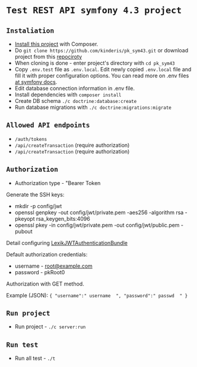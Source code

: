 **`Test REST API symfony 4.3 project`**
============


**`Instaliation`**
------------
* [Install this project][1] with Composer.
* Do ``git clone https://github.com/kinderis/pk_sym43.git`` or download project from this [repociroty][2]
* When cloning is done - enter project's directory with ``cd pk_sym43``
* Copy `.env.test` file as `.env.local`. Edit newly copied `.env.local` file and fill it with proper configuration options. You can read more on .env files [at symfony docs][3].
* Edit database connection information in .env file.
* Install dependencies with ``composer install``
* Create DB schema ``./c doctrine:database:create``
* Run database migrations with ``./c doctrine:migrations:migrate``

**`Allowed API endpoints`**
------------
* ``/auth/tokens``
* ``/api/createTransaction`` (require authorization)
* ``/api/createTransaction`` (require authorization)

**`Authorization`**
------------
* Authorization type - "Bearer Token

Generate the SSH keys:

* mkdir -p config/jwt
* openssl genpkey -out config/jwt/private.pem -aes256 -algorithm rsa -pkeyopt rsa_keygen_bits:4096
* openssl pkey -in config/jwt/private.pem -out config/jwt/public.pem -pubout

Detail configuring [LexikJWTAuthenticationBundle][4]

Default authorization credentials:
* username - root@example.com
* password - pkRoot0

Authorization with GET method.

Example (JSON):
``{
  	"username":" username  ",
  	"password":" passwd  "
  }
``

**`Run project`**
------------
* Run project - ``./c server:run``

**`Run test`**
------------
* Run all test - ``./t``


[1]: https://github.com/kinderis/pk_sym43
[2]: https://github.com/kinderis/pk_sym43/archive/master.zip
[3]: https://symfony.com/doc/current/components/dotenv.html
[4]: https://github.com/lexik/LexikJWTAuthenticationBundle/blob/master/Resources/doc/index.md#installation